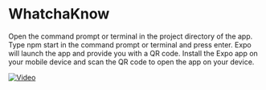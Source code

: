# WhatchaKnow

Open the command prompt or terminal in the project directory of the app.
Type npm start in the command prompt or terminal and press enter.
Expo will launch the app and provide you with a QR code.
Install the Expo app on your mobile device and scan the QR code to open the app on your device.

[![Video](https://img.youtube.com/vi/Z-A7fhmvRjM/0.jpg)](https://youtu.be/Z-A7fhmvRjM)
